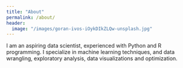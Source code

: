 ```yaml
---
title: "About"
permalink: /about/
header:
  image: "/images/goran-ivos-iOykDIkZLQw-unsplash.jpg"
---
```


I am an aspiring data scientist, experienced with Python and R programming. I specialize in machine learning techniques, and data wrangling, exploratory analysis, data visualizations and optimization. 


